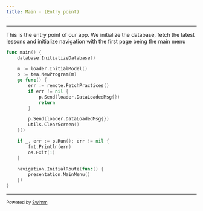 ```yaml
---
title: Main - (Entry point)
---
```

<SwmSnippet path="/main.go" line="15">

---

This is the entry point of our app. We initialize the database, fetch the latest lessons and initialize navigation with the first page being the main menu

```go
func main() {
	database.InitializeDatabase()

	m := loader.InitialModel()
	p := tea.NewProgram(m)
	go func() {
		err := remote.FetchPractices()
		if err != nil {
			p.Send(loader.DataLoadedMsg{})
			return
		}

		p.Send(loader.DataLoadedMsg{})
		utils.ClearScreen()
	}()

	if _, err := p.Run(); err != nil {
		fmt.Println(err)
		os.Exit(1)
	}

	navigation.InitialRoute(func() {
		presentation.MainMenu()
	})
}
```

---

</SwmSnippet>

<SwmMeta version="3.0.0" repo-id="Z2l0aHViJTNBJTNBcGVja2xpbiUzQSUzQWNoYW1iZXk=" repo-name="pecklin"><sup>Powered by [Swimm](https://app.swimm.io/)</sup></SwmMeta>
